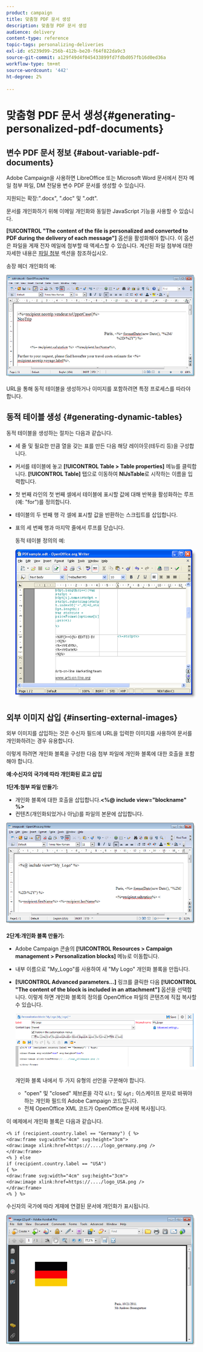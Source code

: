 ```yaml
---
product: campaign
title: 맞춤형 PDF 문서 생성
description: 맞춤형 PDF 문서 생성
audience: delivery
content-type: reference
topic-tags: personalizing-deliveries
exl-id: e5239d99-256b-412b-be20-f64f822da9c3
source-git-commit: a129f49d4f045433899fd7fdbd057fb16d0ed36a
workflow-type: tm+mt
source-wordcount: '442'
ht-degree: 2%

---
```


# 맞춤형 PDF 문서 생성{#generating-personalized-pdf-documents}

## 변수 PDF 문서 정보 {#about-variable-pdf-documents}

Adobe Campaign을 사용하면 LibreOffice 또는 Microsoft Word 문서에서 전자 메일 첨부 파일, DM 전달용 변수 PDF 문서를 생성할 수 있습니다.

지원되는 확장:&quot;.docx&quot;, &quot;.doc&quot; 및 &quot;.odt&quot;.

문서를 개인화하기 위해 이메일 개인화와 동일한 JavaScript 기능을 사용할 수 있습니다.

**[!UICONTROL "The content of the file is personalized and converted to PDF during the delivery of each message"]** 옵션을 활성화해야 합니다. 이 옵션은 파일을 게재 전자 메일에 첨부할 때 액세스할 수 있습니다. 계산된 파일 첨부에 대한 자세한 내용은 [파일 첨부](attaching-files.md) 섹션을 참조하십시오.

송장 헤더 개인화의 예:

![](assets/s_ncs_pdf_simple.png)

URL을 통해 동적 테이블을 생성하거나 이미지를 포함하려면 특정 프로세스를 따라야 합니다.

## 동적 테이블 생성 {#generating-dynamic-tables}

동적 테이블을 생성하는 절차는 다음과 같습니다.

* 세 줄 및 필요한 만큼 열을 갖는 표를 만든 다음 해당 레이아웃(테두리 등)을 구성합니다.
* 커서를 테이블에 놓고 **[!UICONTROL Table > Table properties]** 메뉴를 클릭합니다. **[!UICONTROL Table]** 탭으로 이동하여 **NlJsTable**&#x200B;로 시작하는 이름을 입력합니다.
* 첫 번째 라인의 첫 번째 셀에서 테이블에 표시할 값에 대해 반복을 활성화하는 루프(예: &quot;for&quot;)를 정의합니다.
* 테이블의 두 번째 행 각 셀에 표시할 값을 반환하는 스크립트를 삽입합니다.
* 표의 세 번째 행과 마지막 줄에서 루프를 닫습니다.

   동적 테이블 정의의 예:

   ![](assets/s_ncs_pdf_table.png)

## 외부 이미지 삽입 {#inserting-external-images}

외부 이미지를 삽입하는 것은 수신자 필드에 URL을 입력한 이미지를 사용하여 문서를 개인화하려는 경우 유용합니다.

이렇게 하려면 개인화 블록을 구성한 다음 첨부 파일에 개인화 블록에 대한 호출을 포함해야 합니다.

**예:수신자의 국가에 따라 개인화된 로고 삽입**

**1단계:첨부 파일 만들기:**

* 개인화 블록에 대한 호출을 삽입합니다.**&lt;%@ include view=&quot;blockname&quot; %>**
* 컨텐츠(개인화되었거나 아님)를 파일의 본문에 삽입합니다.

![](assets/s_ncs_open_office_blocdeperso.png)

**2단계:개인화 블록 만들기:**

* Adobe Campaign 콘솔의 **[!UICONTROL Resources > Campaign management > Personalization blocks]** 메뉴로 이동합니다.
* 내부 이름으로 &quot;My_Logo&quot;를 사용하여 새 &quot;My Logo&quot; 개인화 블록을 만듭니다.
* **[!UICONTROL Advanced parameters...]** 링크를 클릭한 다음 **[!UICONTROL "The content of the block is included in an attachment"]** 옵션을 선택합니다. 이렇게 하면 개인화 블록의 정의를 OpenOffice 파일의 콘텐츠에 직접 복사할 수 있습니다.

   ![](assets/s_ncs_pdf_bloc_option.png)

   개인화 블록 내에서 두 가지 유형의 선언을 구분해야 합니다.

   * &quot;open&quot; 및 &quot;closed&quot; 체브론을 각각 `&lt;` 및 `&gt;` 이스케이프 문자로 바꿔야 하는 개인화 필드의 Adobe Campaign 코드입니다.
   * 전체 OpenOffice XML 코드가 OpenOffice 문서에 복사됩니다.

이 예제에서 개인화 블록은 다음과 같습니다.

```
<% if (recipient.country.label == "Germany") { %>
<draw:frame svg:width="4cm" svg:height="3cm">
<draw:image xlink:href=https://..../logo_germany.png />
</draw:frame>
<% } else
if (recipient.country.label == "USA")
{ %>
<draw:frame svg:width="4cm" svg:height="3cm">
<draw:image xlink:href=https://..../logo_USA.png />
</draw:frame>
<% } %>
```

수신자의 국가에 따라 게재에 연결된 문서에 개인화가 표시됩니다.

![](assets/s_ncs_pdf_result.png)
